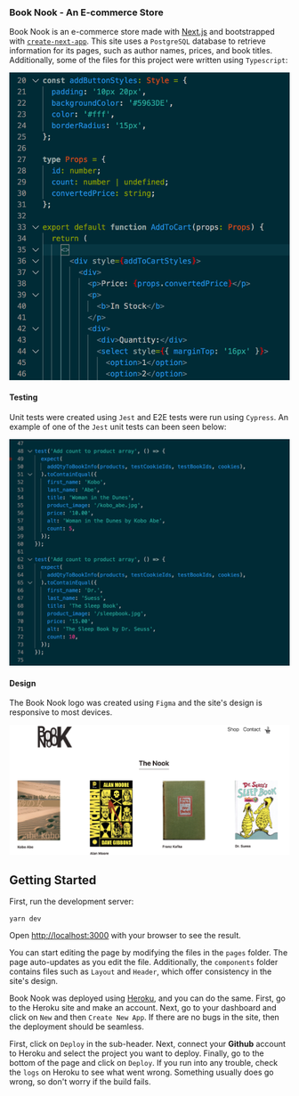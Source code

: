 ### Book Nook - An E-commerce Store

Book Nook is an e-commerce store made with [Next.js](https://nextjs.org/) and bootstrapped with [`create-next-app`](https://github.com/vercel/next.js/tree/canary/packages/create-next-app). This site uses a `PostgreSQL` database to retrieve information for its pages, such as author names, prices, and book titles. Additionally, some of the files for this project were written using `Typescript`:

![Typescript](https://github.com/jgsheppa/nextjs-e-commerce-store-sept-2020/blob/master/public/screenshot-typescript.png)

#### Testing

Unit tests were created using `Jest` and E2E tests were run using `Cypress`. An example of one of the `Jest` unit tests can been seen below:

![Jest Unit Test](https://github.com/jgsheppa/nextjs-e-commerce-store-sept-2020/blob/master/public/screenshot-testing.png)

#### Design

The Book Nook logo was created using `Figma` and the site's design is responsive to most devices.

![Book Nook Shopping Page](https://github.com/jgsheppa/nextjs-e-commerce-store-sept-2020/blob/master/public/screenshot-shop.png)

## Getting Started

First, run the development server:

```
yarn dev
```

Open [http://localhost:3000](http://localhost:3000) with your browser to see the result.

You can start editing the page by modifying the files in the `pages` folder. The page auto-updates as you edit the file. Additionally, the `components` folder contains files such as `Layout` and `Header`, which offer consistency in the site's design.

Book Nook was deployed using [Heroku](www.heroku.com), and you can do the same. First, go to the Heroku site and make an account. Next, go to your dashboard and click on `New` and then `Create New App`. If there are no bugs in the site, then the deployment should be seamless.

First, click on `Deploy` in the sub-header. Next, connect your **Github** account to Heroku and select the project you want to deploy. Finally, go to the bottom of the page and click on `Deploy`. If you run into any trouble, check the `logs` on Heroku to see what went wrong. Something usually does go wrong, so don't worry if the build fails.

